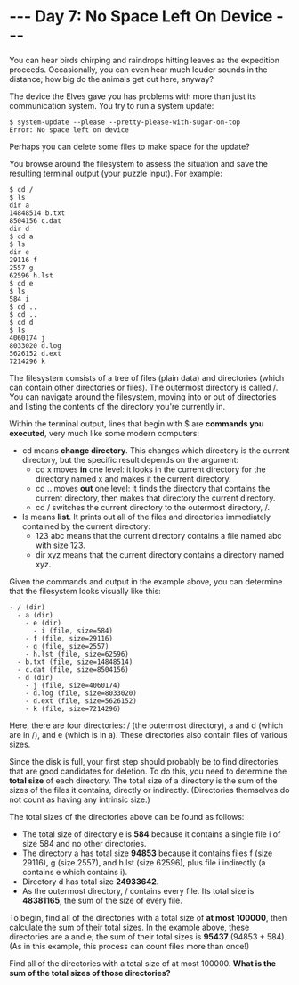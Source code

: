 # --- Day 7: No Space Left On Device ---

You can hear birds chirping and raindrops hitting leaves as the expedition proceeds. Occasionally, you can even hear 
much louder sounds in the distance; how big do the animals get out here, anyway?

The device the Elves gave you has problems with more than just its communication system. You try to run a system update:

```
$ system-update --please --pretty-please-with-sugar-on-top
Error: No space left on device
```

Perhaps you can delete some files to make space for the update?

You browse around the filesystem to assess the situation and save the resulting terminal output (your puzzle input). 
For example:

```
$ cd /
$ ls
dir a
14848514 b.txt
8504156 c.dat
dir d
$ cd a
$ ls
dir e
29116 f
2557 g
62596 h.lst
$ cd e
$ ls
584 i
$ cd ..
$ cd ..
$ cd d
$ ls
4060174 j
8033020 d.log
5626152 d.ext
7214296 k
```

The filesystem consists of a tree of files (plain data) and directories (which can contain other directories or files). 
The outermost directory is called /. You can navigate around the filesystem, moving into or out of directories and 
listing the contents of the directory you're currently in.

Within the terminal output, lines that begin with $ are **commands you executed**, very much like some modern computers:

- cd means **change directory**. This changes which directory is the current directory, but the specific result depends 
  on the argument:
    - cd x moves **in** one level: it looks in the current directory for the directory named x and makes it the current 
      directory.
    - cd .. moves **out** one level: it finds the directory that contains the current directory, then makes that 
      directory the current directory.
    - cd / switches the current directory to the outermost directory, /.
- ls means **list**. It prints out all of the files and directories immediately contained by the current directory:
    - 123 abc means that the current directory contains a file named abc with size 123.
    - dir xyz means that the current directory contains a directory named xyz.

Given the commands and output in the example above, you can determine that the filesystem looks visually like this:

```
- / (dir)
  - a (dir)
    - e (dir)
      - i (file, size=584)
    - f (file, size=29116)
    - g (file, size=2557)
    - h.lst (file, size=62596)
  - b.txt (file, size=14848514)
  - c.dat (file, size=8504156)
  - d (dir)
    - j (file, size=4060174)
    - d.log (file, size=8033020)
    - d.ext (file, size=5626152)
    - k (file, size=7214296)
```

Here, there are four directories: / (the outermost directory), a and d (which are in /), and e (which is in a). These 
directories also contain files of various sizes.

Since the disk is full, your first step should probably be to find directories that are good candidates for deletion. 
To do this, you need to determine the **total size** of each directory. The total size of a directory is the sum of the 
sizes of the files it contains, directly or indirectly. (Directories themselves do not count as having any intrinsic 
size.)

The total sizes of the directories above can be found as follows:

- The total size of directory e is **584** because it contains a single file i of size 584 and no other directories.
- The directory a has total size **94853** because it contains files f (size 29116), g (size 2557), and h.lst (size 62596), 
  plus file i indirectly (a contains e which contains i).
- Directory d has total size **24933642**.
- As the outermost directory, / contains every file. Its total size is **48381165**, the sum of the size of every file.

To begin, find all of the directories with a total size of **at most 100000**, then calculate the sum of their total sizes. 
In the example above, these directories are a and e; the sum of their total sizes is **95437** (94853 + 584). (As in this example, this process can count files more than once!)

Find all of the directories with a total size of at most 100000. **What is the sum of the total sizes of those 
directories?**